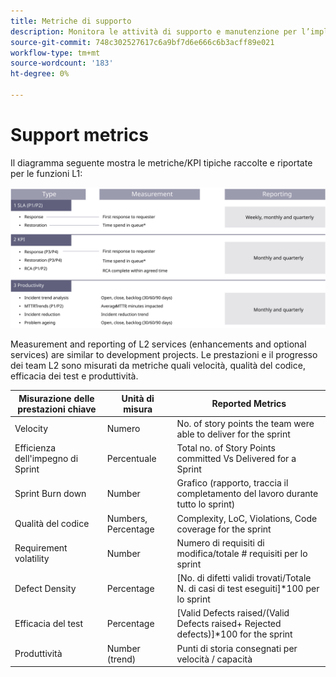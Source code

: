 ```yaml
---
title: Metriche di supporto
description: Monitora le attività di supporto e manutenzione per l’implementazione di Adobe Commerce utilizzando metriche comuni.
source-git-commit: 748c302527617c6a9bf7d6e666c6b3acff89e021
workflow-type: tm+mt
source-wordcount: '183'
ht-degree: 0%

---
```



# Support metrics

Il diagramma seguente mostra le metriche/KPI tipiche raccolte e riportate per le funzioni L1:

![Diagram showing SLA metrics](../../assets/playbooks/sla-metrics.svg)

Measurement and reporting of L2 services (enhancements and optional services) are similar to development projects. Le prestazioni e il progresso dei team L2 sono misurati da metriche quali velocità, qualità del codice, efficacia dei test e produttività.

| Misurazione delle prestazioni chiave | Unità di misura | Reported Metrics |
|------------------------------|---------------------|------------------------------------------------------------------------------------|
| Velocity | Numero | No. of story points the team were able to deliver for the sprint |
| Efficienza dell&#39;impegno di Sprint | Percentuale | Total no. of Story Points committed Vs Delivered for a Sprint |
| Sprint  Burn down | Number | Grafico (rapporto, traccia il completamento del lavoro durante tutto lo sprint) |
| Qualità del codice | Numbers, Percentage | Complexity, LoC, Violations, Code coverage for the sprint |
| Requirement volatility | Number | Numero di requisiti di modifica/totale # requisiti per lo sprint |
| Defect Density | Percentage | [No. di difetti validi trovati/Totale N. di casi di test eseguiti]*100 per lo sprint |
| Efficacia del test | Percentage | [Valid Defects raised/(Valid Defects raised+ Rejected defects)]*100 for the sprint |
| Produttività | Number (trend) | Punti di storia consegnati per velocità / capacità |